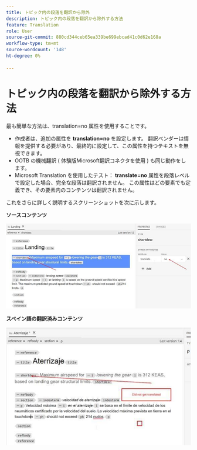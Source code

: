 ```yaml
---
title: トピック内の段落を翻訳から除外
description: トピック内の段落を翻訳から除外する方法
feature: Translation
role: User
source-git-commit: 880cd344ceb65ea339be699ebcad41c0d62e168a
workflow-type: tm+mt
source-wordcount: '148'
ht-degree: 0%

---
```


# トピック内の段落を翻訳から除外する方法

最も簡単な方法は、translation=no 属性を使用することです。

+ 作成者は、追加の属性を **translation=no** を設定します。 翻訳ベンダーは情報を提供する必要があり、最終的に設定して、この属性を持つテキストを無視できます。
+ OOTB の機械翻訳 ( 体験版Microsoft翻訳コネクタを使用 ) も同じ動作をします。
+ Microsoft Translation を使用したテスト： **translate=no** 属性を段落レベルで設定した場合、完全な段落は翻訳されません。 この属性はどの要素でも定義でき、その要素内のコンテンツは翻訳されません。


これをさらに詳しく説明するスクリーンショットを次に示します。

**ソースコンテンツ**

![ソースコンテンツ](assets/source-content.jpg)

**スペイン語の翻訳済みコンテンツ**

![スペイン語の翻訳済みコンテンツ](assets/trans-content.jpg)
